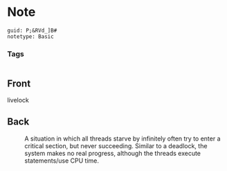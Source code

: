 # Note
```
guid: P;&RVd_]B#
notetype: Basic
```

### Tags
```
```

## Front
livelock

## Back
<dd>A situation in which all threads starve by infinitely often try to 
enter a critical section, but never succeeding. Similar to a deadlock, 
the system makes no real progress, although the threads execute 
statements/use CPU time.</dd>
